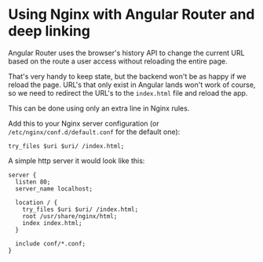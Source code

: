 # Using Nginx with Angular Router and deep linking

Angular Router uses the browser's history API to change the current URL based on the route a user access without reloading the entire page.

That's very handy to keep state, but the backend won't be as happy if we reload the page.
URL's that only exist in Angular lands won't work of course, so we need to redirect the URL's to the `index.html` file and reload the app.

This can be done using only an extra line in Nginx rules.

Add this to your Nginx server configuration (or `/etc/nginx/conf.d/default.conf` for the default one):

```
try_files $uri $uri/ /index.html;
```

A simple http server it would look like this:

```
server {
  listen 80;
  server_name localhost;

  location / {
    try_files $uri $uri/ /index.html;
    root /usr/share/nginx/html;
    index index.html;
  }

  include conf/*.conf;
}

```
